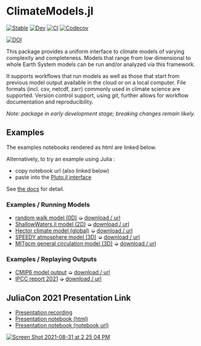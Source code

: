 # ClimateModels.jl

[![Stable](https://img.shields.io/badge/docs-stable-blue.svg)](https://gaelforget.github.io/ClimateModels.jl/stable)
[![Dev](https://img.shields.io/badge/docs-dev-blue.svg)](https://gaelforget.github.io/ClimateModels.jl/dev)
[![CI](https://github.com/gaelforget/ClimateModels.jl/actions/workflows/ci.yml/badge.svg)](https://github.com/gaelforget/ClimateModels.jl/actions/workflows/ci.yml)
[![Codecov](https://codecov.io/gh/gaelforget/ClimateModels.jl/branch/master/graph/badge.svg)](https://codecov.io/gh/gaelforget/ClimateModels.jl)

[![DOI](https://zenodo.org/badge/260379066.svg)](https://zenodo.org/badge/latestdoi/260379066)

This package provides a uniform interface to climate models of varying complexity and completeness. Models that range from low dimensional to whole Earth System models can be run and/or analyzed via this framework. 

It supports workflows that run models as well as those that start from previous model output available in the cloud or on a local computer. File formats (incl. csv, netcdf, zarr) commonly used in climate science are supported. Version control support, using _git_, further allows for workflow documentation and reproducibility.

_Note: package in early development stage; breaking changes remain likely._

## Examples

The examples notebooks rendered as html are linked below. 

Alternatively, to try an example using Julia :

- copy notebook url (also linked below)
- paste into the [Pluto.jl interface](https://github.com/fonsp/Pluto.jl/wiki/🔎-Basic-Commands-in-Pluto)

See [the docs](https://gaelforget.github.io/ClimateModels.jl/dev/) for detail. 

### Examples / Running Models

- [random walk model (0D)](https://gaelforget.github.io/ClimateModels.jl/dev/examples/RandomWalker.html) ➭ [download / url](https://gaelforget.github.io/ClimateModels.jl/dev/examples/RandomWalker.jl)
- [ShallowWaters.jl model (2D)](https://gaelforget.github.io/ClimateModels.jl/dev/examples/ShallowWaters.html) ➭ [download / url](https://gaelforget.github.io/ClimateModels.jl/dev/examples/ShallowWaters.jl)
- [Hector climate model (global)](https://gaelforget.github.io/ClimateModels.jl/dev/examples/Hector.html) ➭ [download / url](https://gaelforget.github.io/ClimateModels.jl/dev/examples/Hector.jl)
- [SPEEDY atmosphere model (3D)](https://gaelforget.github.io/ClimateModels.jl/dev/examples/Speedy.html) ➭ [download / url](https://gaelforget.github.io/ClimateModels.jl/dev/examples/Speedy.jl)
- [MITgcm general circulation model (3D)](https://gaelforget.github.io/ClimateModels.jl/dev/examples/MITgcm.html) ➭ [download / url](https://gaelforget.github.io/ClimateModels.jl/dev/examples/MITgcm.jl)

### Examples / Replaying Outputs

- [CMIP6 model output](https://gaelforget.github.io/ClimateModels.jl/dev/examples/CMIP6.html) ➭ [download / url](https://gaelforget.github.io/ClimateModels.jl/dev/examples/CMIP6.jl)
- [IPCC report 2021](https://gaelforget.github.io/ClimateModels.jl/dev/examples/IPCC.html) ➭ [download / url](https://gaelforget.github.io/ClimateModels.jl/dev/examples/IPCC.jl)

## JuliaCon 2021 Presentation Link

- [Presentation recording](https://youtu.be/XR5hKCja0uw)
- [Presentation notebook (html)](https://gaelforget.github.io/ClimateModels.jl/dev/ClimateModelsJuliaCon2021.html)
- [Presentation notebook (notebook url)](https://gaelforget.github.io/ClimateModels.jl/dev/ClimateModelsJuliaCon2021.jl)

[![Screen Shot 2021-08-31 at 2 25 04 PM](https://user-images.githubusercontent.com/20276764/131556274-48f3df13-0608-4cd0-acf9-c3e29894a32c.png)](https://youtu.be/XR5hKCja0uw)
